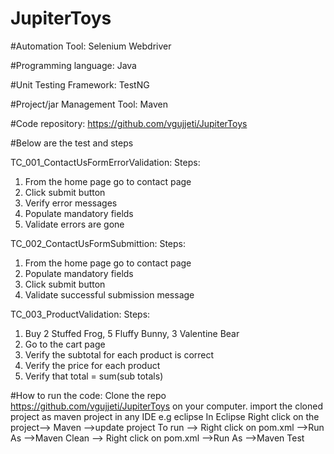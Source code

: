 # JupiterToys

#Automation Tool: Selenium Webdriver

#Programming language: Java

#Unit Testing Framework: TestNG

#Project/jar Management Tool: Maven

#Code repository: https://github.com/vgujjeti/JupiterToys

#Below are the test and steps

TC_001_ContactUsFormErrorValidation:
Steps:
1.	From the home page go to contact page
2.	Click submit button
3.	Verify error messages
4.	Populate mandatory fields
5.	Validate errors are gone


TC_002_ContactUsFormSubmittion:
Steps:
1.	From the home page go to contact page
2.	Populate mandatory fields
3.	Click submit button
4.	Validate successful submission message


TC_003_ProductValidation:
Steps:
1.	Buy 2 Stuffed Frog, 5 Fluffy Bunny, 3 Valentine Bear
2.	Go to the cart page
3.	Verify the subtotal for each product is correct
4.	Verify the price for each product
5.	Verify that total = sum(sub totals)

#​How to run the code:
Clone the repo ​https://github.com/vgujjeti/JupiterToys on your computer.
import the cloned project as maven project in any IDE e.g eclipse
 In Eclipse  Right click on the project--> Maven -->update project
To run --> Right click on pom.xml -->Run As -->Maven Clean --> Right click on pom.xml -->Run As -->Maven Test
